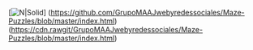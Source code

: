 [![N|Solid](http://www.pngmart.com/files/3/Play-Button-PNG-Picture.png)]
(https://github.com/GrupoMAAJwebyredessociales/Maze-Puzzles/blob/master/index.html)
(https://cdn.rawgit/GrupoMAAJwebyredessociales/Maze-Puzzles/blob/master/index.html)
